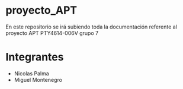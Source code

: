 # proyecto_APT
En este repositorio se irá subiendo toda la documentación referente al proyecto APT PTY4614-006V grupo 7
# Integrantes
* Nicolas Palma
* Miguel Montenegro
